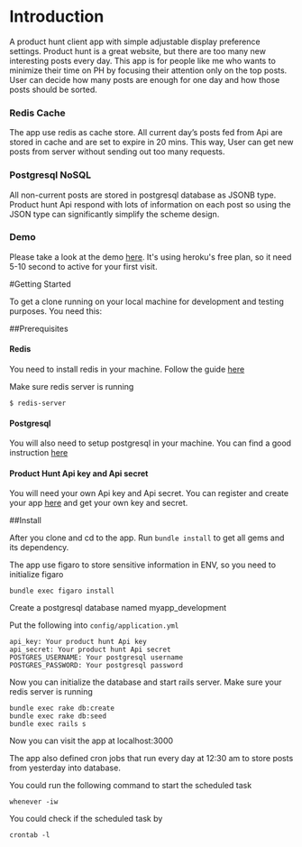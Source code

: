 # Introduction

A product hunt client app with simple adjustable display preference settings. Product hunt is a great website, but there are too many new interesting posts every day. This app is for people like me who wants to minimize their time on PH by focusing their attention only on the top posts. User can decide how many posts are enough for one day and how those posts should be sorted. 

### Redis Cache
The app use redis as cache store. All current day’s posts fed from Api are stored in cache and are set to expire in 20 mins. This way, User can get new posts from server without sending out too many requests.

### Postgresql NoSQL
All non-current posts are stored in postgresql database as JSONB type. Product hunt Api respond with lots of information on each post so using the JSON type can significantly simplify the scheme design.

### Demo
Please take a look at the demo [here](https://productrank.herokuapp.com/). It's using heroku's free plan, so it need 5-10 second to active for your first visit.

#Getting Started

To get a clone running on your local machine for development and testing purposes. You need this: 

##Prerequisites

#### Redis
You need to install redis in your machine. Follow the guide [here](http://redis.io/topics/quickstart)

Make sure redis server is running
```
$ redis-server
```
#### Postgresql
You will also need to setup postgresql in your machine. You can find a good instruction [here](https://www.postgresql.org/download/)

#### Product Hunt Api key and Api secret
You will need your own Api key and Api secret. You can register and create your app [here](https://www.producthunt.com/v1/oauth/applications) and get your own key and secret.

##Install

After you clone and cd to the app. Run `bundle install` to get all gems and its dependency.

The app use figaro to store sensitive information in ENV, so you need to initialize figaro
```
bundle exec figaro install
```

Create a postgresql database named myapp_development

Put the following into `config/application.yml`

```
api_key: Your product hunt Api key
api_secret: Your product hunt Api secret
POSTGRES_USERNAME: Your postgresql username
POSTGRES_PASSWORD: Your postgresql password
```
Now you can initialize the database and start rails server. Make sure your redis server is running
```
bundle exec rake db:create
bundle exec rake db:seed
bundle exec rails s
```
Now you can visit the app at localhost:3000

The app also defined cron jobs that run every day at 12:30 am to store posts from yesterday into database.

You could run the following command to start the scheduled task 
```
whenever -iw
```

You could check if the scheduled task by

```
crontab -l
```